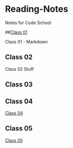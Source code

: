 # Reading-Notes
Notes for Code School

##[Class 01](102/Class01/)

Class 01 - Markdown

## Class 02

Class 02 Stuff

## Class 03
## Class 04
[Class 04](102/Class04/04notes.md)
## Class 05
[Class 05](102/Class05/README.md)